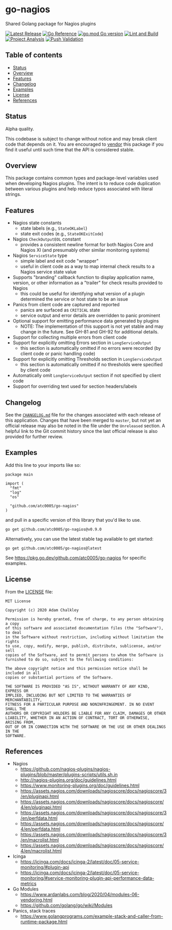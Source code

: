 <!-- omit in toc -->
# go-nagios

Shared Golang package for Nagios plugins

[![Latest Release](https://img.shields.io/github/release/atc0005/go-nagios.svg?style=flat-square)](https://github.com/atc0005/go-nagios/releases/latest)
[![Go Reference](https://pkg.go.dev/badge/github.com/atc0005/go-nagios.svg)](https://pkg.go.dev/github.com/atc0005/go-nagios)
[![go.mod Go version](https://img.shields.io/github/go-mod/go-version/atc0005/go-nagios)](https://github.com/atc0005/go-nagios)
[![Lint and Build](https://github.com/atc0005/go-nagios/actions/workflows/lint-and-build.yml/badge.svg)](https://github.com/atc0005/go-nagios/actions/workflows/lint-and-build.yml)
[![Project Analysis](https://github.com/atc0005/go-nagios/actions/workflows/project-analysis.yml/badge.svg)](https://github.com/atc0005/go-nagios/actions/workflows/project-analysis.yml)
[![Push Validation](https://github.com/atc0005/go-nagios/actions/workflows/push-validation.yml/badge.svg)](https://github.com/atc0005/go-nagios/actions/workflows/push-validation.yml)

<!-- omit in toc -->
## Table of contents

- [Status](#status)
- [Overview](#overview)
- [Features](#features)
- [Changelog](#changelog)
- [Examples](#examples)
- [License](#license)
- [References](#references)

## Status

Alpha quality.

This codebase is subject to change without notice and may break client code
that depends on it. You are encouraged to [vendor](#references) this package
if you find it useful until such time that the API is considered stable.

## Overview

This package contains common types and package-level variables used when
developing Nagios plugins. The intent is to reduce code duplication between
various plugins and help reduce typos associated with literal strings.

## Features

- Nagios state constants
  - state labels (e.g., `StateOKLabel`)
  - state exit codes (e.g., `StateOKExitCode`)
- Nagios `CheckOutputEOL` constant
  - provides a consistent newline format for both Nagios Core and Nagios XI
    (and presumably other similar monitoring systems)
- Nagios `ServiceState` type
  - simple label and exit code "wrapper"
  - useful in client code as a way to map internal check results to a Nagios
    service state value
- Supports "branding" callback function to display application name,
  version, or other information as a "trailer" for check results provided to
  Nagios
  - this could be useful for identifying what version of a plugin determined
    the service or host state to be an issue
- Panics from client code are captured and reported
  - panics are surfaced as `CRITICAL` state
  - service output and error details are overridden to panic prominent
- Optional support for emitting performance data generated by plugins
  - NOTE: The implementation of this support is not yet stable and may
    change in the future. See GH-81 and GH-92 for additional details.
- Support for collecting multiple errors from client code
- Support for explicitly omitting Errors section in `LongServiceOutput`
  - this section is automatically omitted if no errors were recorded (by
    client code or panic handling code)
- Support for explicitly omitting Thresholds section in `LongServiceOutput`
  - this section is automatically omitted if no thresholds were specified by
    client code
- Automatically omit `LongServiceOutput` section if not specified by client
  code
- Support for overriding text used for section headers/labels

## Changelog

See the [`CHANGELOG.md`](CHANGELOG.md) file for the changes associated with
each release of this application. Changes that have been merged to `master`,
but not yet an official release may also be noted in the file under the
`Unreleased` section. A helpful link to the Git commit history since the last
official release is also provided for further review.

## Examples

Add this line to your imports like so:

```golang
package main

import (
  "fmt"
  "log"
  "os"

  "github.com/atc0005/go-nagios"
)
```

and pull in a specific version of this library that you'd like to use.

```console
go get github.com/atc0005/go-nagios@v0.9.0
```

Alternatively, you can use the latest stable tag available to get started:

```console
go get github.com/atc0005/go-nagios@latest
```

See <https://pkg.go.dev/github.com/atc0005/go-nagios> for specific examples.

## License

From the [LICENSE](LICENSE) file:

```license
MIT License

Copyright (c) 2020 Adam Chalkley

Permission is hereby granted, free of charge, to any person obtaining a copy
of this software and associated documentation files (the "Software"), to deal
in the Software without restriction, including without limitation the rights
to use, copy, modify, merge, publish, distribute, sublicense, and/or sell
copies of the Software, and to permit persons to whom the Software is
furnished to do so, subject to the following conditions:

The above copyright notice and this permission notice shall be included in all
copies or substantial portions of the Software.

THE SOFTWARE IS PROVIDED "AS IS", WITHOUT WARRANTY OF ANY KIND, EXPRESS OR
IMPLIED, INCLUDING BUT NOT LIMITED TO THE WARRANTIES OF MERCHANTABILITY,
FITNESS FOR A PARTICULAR PURPOSE AND NONINFRINGEMENT. IN NO EVENT SHALL THE
AUTHORS OR COPYRIGHT HOLDERS BE LIABLE FOR ANY CLAIM, DAMAGES OR OTHER
LIABILITY, WHETHER IN AN ACTION OF CONTRACT, TORT OR OTHERWISE, ARISING FROM,
OUT OF OR IN CONNECTION WITH THE SOFTWARE OR THE USE OR OTHER DEALINGS IN THE
SOFTWARE.
```

## References

- Nagios
  - <https://github.com/nagios-plugins/nagios-plugins/blob/master/plugins-scripts/utils.sh.in>
  - <http://nagios-plugins.org/doc/guidelines.html>
  - <https://www.monitoring-plugins.org/doc/guidelines.html>
  - <https://assets.nagios.com/downloads/nagioscore/docs/nagioscore/3/en/pluginapi.html>
  - <https://assets.nagios.com/downloads/nagioscore/docs/nagioscore/4/en/pluginapi.html>
  - <https://assets.nagios.com/downloads/nagioscore/docs/nagioscore/3/en/perfdata.html>
  - <https://assets.nagios.com/downloads/nagioscore/docs/nagioscore/4/en/perfdata.html>
  - <https://assets.nagios.com/downloads/nagioscore/docs/nagioscore/3/en/macrolist.html>
  - <https://assets.nagios.com/downloads/nagioscore/docs/nagioscore/4/en/macrolist.html>
- Icinga
  - <https://icinga.com/docs/icinga-2/latest/doc/05-service-monitoring/#plugin-api>
  - <https://icinga.com/docs/icinga-2/latest/doc/05-service-monitoring/#service-monitoring-plugin-api-performance-data-metrics>
- Go Modules
  - <https://www.ardanlabs.com/blog/2020/04/modules-06-vendoring.html>
  - <https://github.com/golang/go/wiki/Modules>
- Panics, stack traces
  - <https://www.golangprograms.com/example-stack-and-caller-from-runtime-package.html>
